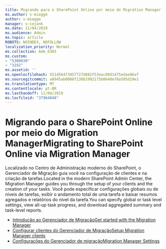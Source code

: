 ```yaml
---
title: Migrando para o SharePoint Online por meio do Migration Manager
ms.author: v-miegge
author: v-miegge
manager: v-cojank
ms.date: 11/04/2019
ms.audience: Admin
ms.topic: article
ROBOTS: NOINDEX, NOFOLLOW
localization_priority: Normal
ms.collection: Adm_O365
ms.custom:
- "5300030"
- "3192"
ms.assetid: ''
ms.openlocfilehash: 551d56473457727d082f53eac89d1475edae86af
ms.sourcegitcommit: a8945ab0008f138b2992175b0640e78a505d29e1
ms.translationtype: MT
ms.contentlocale: pt-BR
ms.lasthandoff: 11/04/2019
ms.locfileid: "37964048"
---
```

# <a name="migrating-to-sharepoint-online-via-migration-manager"></a><span data-ttu-id="55cc4-102">Migrando para o SharePoint Online por meio do Migration Manager</span><span class="sxs-lookup"><span data-stu-id="55cc4-102">Migrating to SharePoint Online via Migration Manager</span></span>

<span data-ttu-id="55cc4-103">Localizado no Centro de Administração moderno do SharePoint, o Gerenciador de Migração guia você na configuração de clientes e na criação de tarefas.</span><span class="sxs-lookup"><span data-stu-id="55cc4-103">Located in the modern SharePoint Admin Center, the Migration Manager guides you through the setup of your clients and the creation of your tasks.</span></span> <span data-ttu-id="55cc4-104">Você pode especificar configurações globais ou de níveis de tarefas, exibir o andamento total de uma tarefa e baixar resumos agregados e relatórios do nível da tarefa.</span><span class="sxs-lookup"><span data-stu-id="55cc4-104">You can specify global or task level settings, view all-up task progress, and download aggregated summary and task-level reports.</span></span>

* [<span data-ttu-id="55cc4-105">Introdução ao Gerenciador de Migração</span><span class="sxs-lookup"><span data-stu-id="55cc4-105">Get started with the Migration Manager</span></span>](https://docs.microsoft.com/sharepointmigration/mm-get-started)
* [<span data-ttu-id="55cc4-106">Configurar clientes do Gerenciador de Migração</span><span class="sxs-lookup"><span data-stu-id="55cc4-106">Setup Migration Manager clients</span></span>](https://docs.microsoft.com/sharepointmigration/mm-setup-clients)
* [<span data-ttu-id="55cc4-107">Configurações do Gerenciador de migração</span><span class="sxs-lookup"><span data-stu-id="55cc4-107">Migration Manager Settings</span></span>](https://docs.microsoft.com/sharepointmigration/mm-settings)